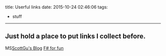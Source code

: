 title: Userful links
date: 2015-10-24 02:46:06
tags: 
- stuff
---

## Just hold a place to put links I collect before.

MS[ScottGu's Blog](http://weblogs.asp.net/scottgu)
[F# for fun](http://fsharpforfunandprofit.com/)